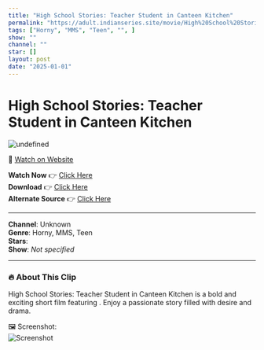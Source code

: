 ```yaml
---
title: "High School Stories: Teacher Student in Canteen Kitchen"
permalink: "https://adult.indianseries.site/movie/High%20School%20Stories%3A%20Teacher%20Student%20in%20Canteen%20Kitchen"
tags: ["Horny", "MMS", "Teen", "", ]
show: ""
channel: ""
star: []
layout: post
date: "2025-01-01"
---
```


# High School Stories: Teacher Student in Canteen Kitchen

![undefined](https://desisins.com/wp-content/uploads/2024/08/Canteen-Kitchen-Teacher-Student-MMS-DesiSins.com_.jpg)

🔗 [Watch on Website](https://adult.indianseries.site/movie/High%20School%20Stories%3A%20Teacher%20Student%20in%20Canteen%20Kitchen)

**Watch Now** 👉 [Click Here](https://adult.indianseries.site/movie/High%20School%20Stories%3A%20Teacher%20Student%20in%20Canteen%20Kitchen)  
**Download** 👉 [Click Here](https://adult.indianseries.site/movie/High%20School%20Stories%3A%20Teacher%20Student%20in%20Canteen%20Kitchen)  
**Alternate Source** 👉 [Click Here](https://adult.indianseries.site/movie/High%20School%20Stories%3A%20Teacher%20Student%20in%20Canteen%20Kitchen)

---

**Channel**: Unknown  
**Genre**: Horny, MMS, Teen  
**Stars**:   
**Show**: *Not specified*

---

### 🔥 About This Clip

High School Stories: Teacher Student in Canteen Kitchen is a bold and exciting short film featuring . Enjoy a passionate story filled with desire and drama.
 
🖼️ Screenshot:  
![Screenshot](https://desisins.com/wp-content/uploads/2024/08/Canteen-Kitchen-Teacher-Student-MMS-DesiSins.com_.jpg)
